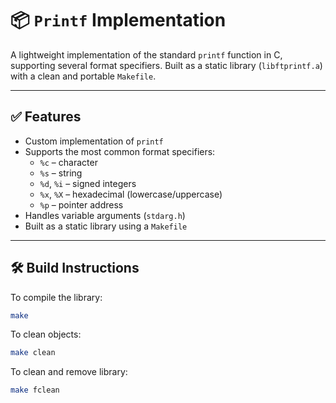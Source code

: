 # 📦 `Printf` Implementation

A lightweight implementation of the standard `printf` function in C, supporting several format specifiers. Built as a static library (`libftprintf.a`) with a clean and portable `Makefile`.

---

## ✅ Features

- Custom implementation of `printf`
- Supports the most common format specifiers:
  - `%c` – character
  - `%s` – string
  - `%d`, `%i` – signed integers
  - `%x`, `%X` – hexadecimal (lowercase/uppercase)
  - `%p` – pointer address
- Handles variable arguments (`stdarg.h`)
- Built as a static library using a `Makefile`

---

## 🛠️ Build Instructions

To compile the library:

```bash
make
```
To clean objects:

```bash
make clean
```
To clean and remove library:

```bash
make fclean
```
